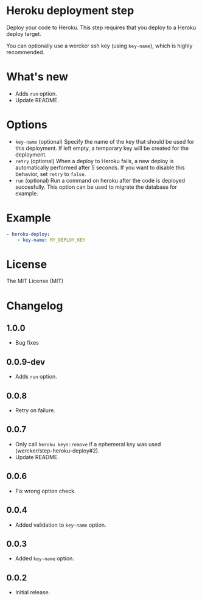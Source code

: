 # Heroku deployment step

Deploy your code to Heroku. This step requires that you deploy to a Heroku deploy target. 

You can optionally use a wercker ssh key (using `key-name`), which is highly recommended.

# What's new

* Adds `run` option.
* Update README.

# Options

* `key-name` (optional) Specify the name of the key that should be used for this deployment. If left empty, a temporary key will be created for the deployment.
* `retry` (optional) When a deploy to Heroku fails, a new deploy is automatically performed after 5 seconds. If you want to disable this behavior, set `retry` to `false`.
* `run` (optional) Run a command on heroku after the code is deployed succesfully. This option can be used to migrate the database for example.

# Example

``` yaml
- heroku-deploy:
    - key-name: MY_DEPLOY_KEY
```

# License

The MIT License (MIT)

# Changelog

## 1.0.0

* Bug fixes

## 0.0.9-dev

* Adds `run` option.

## 0.0.8

* Retry on failure.

## 0.0.7

* Only call `heroku keys:remove` if a ephemeral key was used (wercker/step-heroku-deploy#2).
* Update README.

## 0.0.6

* Fix wrong option check.

## 0.0.4

* Added validation to `key-name` option.

## 0.0.3

* Added `key-name` option.

## 0.0.2

* Initial release.
